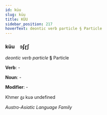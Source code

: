 ```yaml
---
id: küu
slug: küu
title: KÜU
sidebar_position: 217
hoverText: deontic verb particle § Particle
---
```


### küu&emsp;<span kind="abugida">ɔʄɽʃ</span>

*deontic verb particle* **§** Particle

**Verb**: -

**Noun**: -

**Modifier**: -

Khmer គួរ kuə undefined

*Austro-Asiatic Language Family*